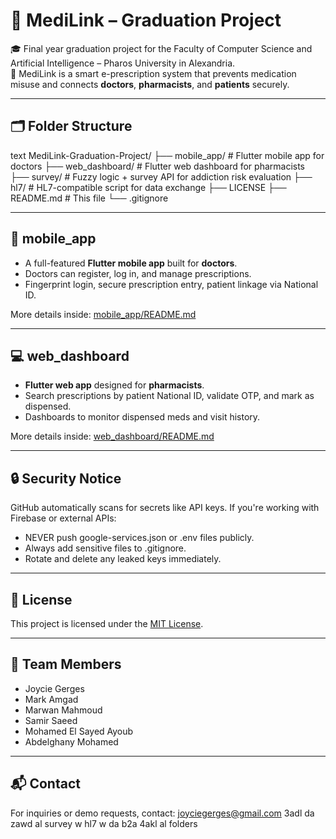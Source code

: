 # 🏥 MediLink – Graduation Project


🎓 Final year graduation project for the Faculty of Computer Science and Artificial Intelligence – Pharos University in Alexandria.  
💊 MediLink is a smart e-prescription system that prevents medication misuse and connects **doctors**, **pharmacists**, and **patients** securely.

---

## 🗂️ Folder Structure

text
MediLink-Graduation-Project/
├── mobile_app/          # Flutter mobile app for doctors
├── web_dashboard/       # Flutter web dashboard for pharmacists
├── survey/              # Fuzzy logic + survey API for addiction risk evaluation
├── hl7/                 # HL7-compatible script for data exchange
├── LICENSE
├── README.md            # This file
└── .gitignore


---

## 📱 mobile_app

- A full-featured **Flutter mobile app** built for **doctors**.
- Doctors can register, log in, and manage prescriptions.
- Fingerprint login, secure prescription entry, patient linkage via National ID.

More details inside: [mobile_app/README.md](./mobile_app/README.md)

---

## 💻 web_dashboard

- **Flutter web app** designed for **pharmacists**.
- Search prescriptions by patient National ID, validate OTP, and mark as dispensed.
- Dashboards to monitor dispensed meds and visit history.

More details inside: [web_dashboard/README.md](./web_dashboard/README.md)

---

## 🔒 Security Notice

GitHub automatically scans for secrets like API keys. If you're working with Firebase or external APIs:

- NEVER push google-services.json or .env files publicly.
- Always add sensitive files to .gitignore.
- Rotate and delete any leaked keys immediately.

---

## 📜 License

This project is licensed under the [MIT License](./LICENSE).

---

## 👥 Team Members

- Joycie Gerges
- Mark Amgad
- Marwan Mahmoud
- Samir Saeed
- Mohamed El Sayed Ayoub
- Abdelghany Mohamed

---

## 📬 Contact

For inquiries or demo requests, contact: joyciegerges@gmail.com
3adl da zawd al survey w hl7 w da b2a 4akl al folders 
